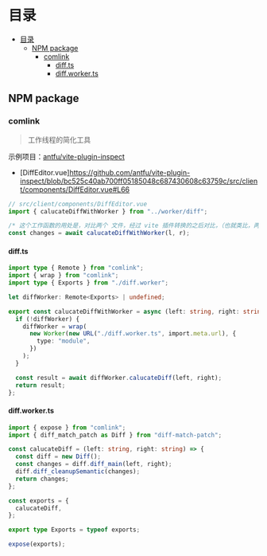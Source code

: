 # 目录

<!-- START doctoc generated TOC please keep comment here to allow auto update -->
<!-- DON'T EDIT THIS SECTION, INSTEAD RE-RUN doctoc TO UPDATE -->

- [目录](#目录)
  - [NPM package](#npm-package)
    - [comlink](#comlink)
      - [diff.ts](#diffts)
      - [diff.worker.ts](#diffworkerts)

<!-- END doctoc generated TOC please keep comment here to allow auto update -->

## NPM package

### comlink

> 工作线程的简化工具

示例项目：[antfu/vite-plugin-inspect](https://github.com/antfu/vite-plugin-inspect/tree/bc525c40ab700ff05185048c687430608c63759c)

- [DiffEditor.vue]https://github.com/antfu/vite-plugin-inspect/blob/bc525c40ab700ff05185048c687430608c63759c/src/client/components/DiffEditor.vue#L66

```ts
// src/client/components/DiffEditor.vue
import { calucateDiffWithWorker } from "../worker/diff";

/* 这个工作函数的用处是，对比两个 文件，经过 vite 插件转换的之后对比，（也就类比，两个文件的不同比较 ）*/
const changes = await calucateDiffWithWorker(l, r);
```

#### diff.ts

```ts
import type { Remote } from "comlink";
import { wrap } from "comlink";
import type { Exports } from "./diff.worker";

let diffWorker: Remote<Exports> | undefined;

export const calucateDiffWithWorker = async (left: string, right: string) => {
  if (!diffWorker) {
    diffWorker = wrap(
      new Worker(new URL("./diff.worker.ts", import.meta.url), {
        type: "module",
      })
    );
  }

  const result = await diffWorker.calucateDiff(left, right);
  return result;
};
```

#### diff.worker.ts

```ts
import { expose } from "comlink";
import { diff_match_patch as Diff } from "diff-match-patch";

const calucateDiff = (left: string, right: string) => {
  const diff = new Diff();
  const changes = diff.diff_main(left, right);
  diff.diff_cleanupSemantic(changes);
  return changes;
};

const exports = {
  calucateDiff,
};

export type Exports = typeof exports;

expose(exports);
```
